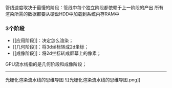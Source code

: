 管线速度取决于最慢的阶段：管线中每个独立阶段都依赖于上一阶段的产出
所有渲染所需的数据都要从硬盘HDD中加载到系统内存RAM中
### 3个阶段
- [[应用阶段]]：决定怎么渲染；
- [[几何阶段]]：将3d坐标转成2d坐标；
- [[成像阶段]]：将2d坐标转成屏幕上的像素；

GPU流水线指的是几何阶段和成像阶段；
***
光栅化渲染流水线的思维导图
![[光栅化渲染流水线的思维导图.png]]